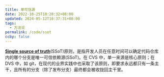 ```yaml
---
title: 单可信源
date: 2022-10-25T18:20:32+08:00
updated: 2024-05-12T10:37:31+08:00
tags:
  - 方法论
permalink: /code/ssot
ccby: false
---
```


**[Single source of truth](https://link.zhihu.com/?target=https%3A//en.wikipedia.org/wiki/Single_source_of_truth)**(SSoT)原则，是指开发人员在任意时间可以确定代码仓库内的哪个分支是唯一可信依赖源(SSoT)。在 CVS 中，单一来源是核心原则；在 DVS 中，如 git，在现代的业界实践中也采取了该原则，即要求永远都只有一条主干，且所有的分支（除了发布分支）最终都会被收拢回主干里。
